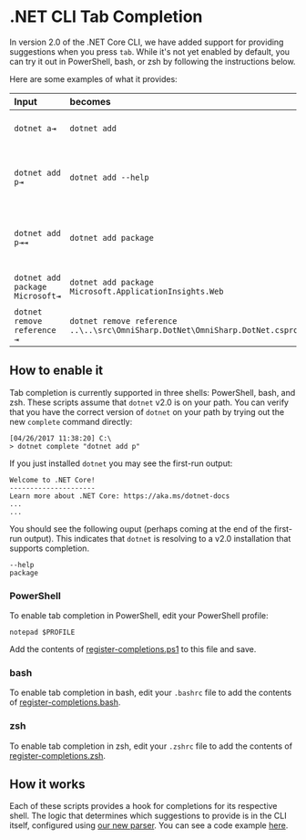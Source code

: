 # .NET CLI Tab Completion

In version 2.0 of the .NET Core CLI, we have added support for providing suggestions when you press `tab`. While it's not yet enabled by default, you can try it out in PowerShell, bash, or zsh by following the instructions below. 

Here are some examples of what it provides:

Input                                | becomes                                                                     | because
:------------------------------------|:----------------------------------------------------------------------------|:--------------------------------
`dotnet a⇥`                          | `dotnet add`                                                                 | `add` is the first subcommand, alphabetically.
`dotnet add p⇥`                      | `dotnet add --help`                                                          | it matches substrings and `--help` comes first alphabetically.
`dotnet add p⇥⇥`                    | `dotnet add package`                                                          | pressing tab a second time brings up the next suggestion.      
`dotnet add package Microsoft⇥`      | `dotnet add package Microsoft.ApplicationInsights.Web`                      | results are returned alphabetically.
`dotnet remove reference ⇥`          | `dotnet remove reference ..\..\src\OmniSharp.DotNet\OmniSharp.DotNet.csproj` | it is project file aware.

## How to enable it

Tab completion is currently supported in three shells: PowerShell, bash, and zsh. These scripts assume that `dotnet` v2.0 is on your path. You can verify that you have the correct version of `dotnet` on your path by trying out the new `complete` command directly:

```
[04/26/2017 11:38:20] C:\
> dotnet complete "dotnet add p"
```

If you just installed `dotnet` you may see the first-run output:

```
Welcome to .NET Core!
---------------------
Learn more about .NET Core: https://aka.ms/dotnet-docs
...
...
```

You should see the following ouput (perhaps coming at the end of the first-run output). This indicates that `dotnet` is resolving to a v2.0 installation that supports completion.

```
--help
package
```

### PowerShell

To enable tab completion in PowerShell, edit your PowerShell profile:

```
notepad $PROFILE
```

Add the contents of [register-completions.ps1](https://github.com/dotnet/cli/blob/master/scripts/register-completions.ps1) to this file and save. 

### bash

To enable tab completion in bash, edit your `.bashrc` file to add the contents of [register-completions.bash](https://github.com/dotnet/cli/blob/master/scripts/register-completions.bash).

### zsh 

To enable tab completion in zsh, edit your `.zshrc` file to add the contents of [register-completions.zsh](https://github.com/dotnet/cli/blob/master/scripts/register-completions.zsh).

## How it works

Each of these scripts provides a hook for completions for its respective shell. The logic that determines which suggestions to provide is in the CLI itself, configured using [our new parser](https://github.com/dotnet/CliCommandLineParser). You can see a code example [here](https://github.com/dotnet/cli/blob/master/src/dotnet/commands/dotnet-add/dotnet-add-package/AddPackageParser.cs). 
